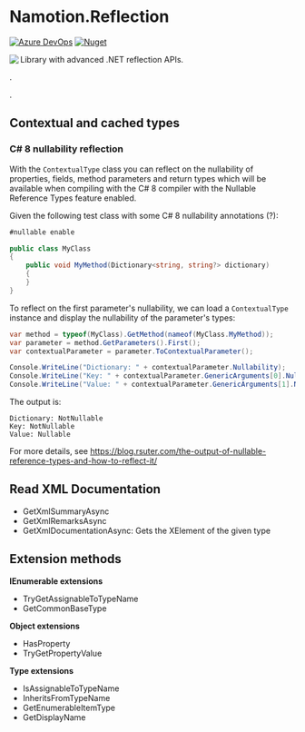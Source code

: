 # Namotion.Reflection

[![Azure DevOps](https://img.shields.io/azure-devops/build/rsuter/Namotion.Reflection/16/master.svg)](https://rsuter.visualstudio.com/Namotion.Reflection/_build?definitionId=16)
[![Nuget](https://img.shields.io/nuget/v/Namotion.Reflection.svg)](https://www.nuget.org/packages/Namotion.Reflection/)

<img align="left" src="https://raw.githubusercontent.com/RicoSuter/Namotion.Reflection/master/assets/GitHubIcon.png">

Library with advanced .NET reflection APIs.

.

.

## Contextual and cached types

### C# 8 nullability reflection

With the `ContextualType` class you can reflect on the nullability of properties, fields, method parameters and return types which will be available when compiling with the C# 8 compiler with the Nullable Reference Types feature enabled. 

Given the following test class with some C# 8 nullability annotations (?):

```csharp
#nullable enable

public class MyClass
{
    public void MyMethod(Dictionary<string, string?> dictionary)
    {
    }
}
```

To reflect on the first parameter's nullability, we can load a `ContextualType` instance and display the nullability of the parameter's types:

```csharp
var method = typeof(MyClass).GetMethod(nameof(MyClass.MyMethod));
var parameter = method.GetParameters().First();
var contextualParameter = parameter.ToContextualParameter();

Console.WriteLine("Dictionary: " + contextualParameter.Nullability);
Console.WriteLine("Key: " + contextualParameter.GenericArguments[0].Nullability);
Console.WriteLine("Value: " + contextualParameter.GenericArguments[1].Nullability);
```

The output is: 

```
Dictionary: NotNullable
Key: NotNullable
Value: Nullable
```

For more details, see https://blog.rsuter.com/the-output-of-nullable-reference-types-and-how-to-reflect-it/

## Read XML Documentation

- GetXmlSummaryAsync
- GetXmlRemarksAsync
- GetXmlDocumentationAsync: Gets the XElement of the given type

## Extension methods

**IEnumerable extensions**

- TryGetAssignableToTypeName
- GetCommonBaseType

**Object extensions**

- HasProperty
- TryGetPropertyValue

**Type extensions**

- IsAssignableToTypeName
- InheritsFromTypeName
- GetEnumerableItemType
- GetDisplayName
